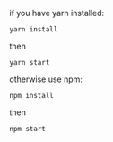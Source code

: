 if you have yarn installed:
```
yarn install
```

then 
```
yarn start
```

otherwise use npm:
```
npm install
```
then 
```
npm start
```
